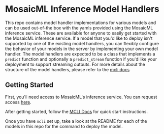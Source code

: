 # MosaicML Inference Model Handlers

This repo contains model handler implementations for various models and can be used out-of-the box with the yamls provided using the MosaicML inference service. These are available for anyone to easily get started with the MosaicML inference service. If a model that you'd like to deploy isn't supported by one of the existing model handlers, you can flexibly configure the behavior of your models in the server by implementing your own model handler. The model handlers are expected to be a class that implements a `predict` function and optionally a `predict_stream` function if you'd like your deployment to support streaming outputs. For more details about the structure of the model handlers, please refer to the [mcli docs](https://docs.mosaicml.com/projects/mcli/en/latest/main_concepts/inference_schema.html)

## Getting Started

First, you'll need access to MosaicML's inference service. You can request access [here](https://forms.mosaicml.com/demo).

After getting started, follow the [MCLI Docs](https://docs.mosaicml.com/projects/mcli/en/latest/inference_getting_started/quick_start.html) for quick start instructions.

Once you have `mcli` set up, take a look at the README for each of the models in this repo for the command to deploy the model.
